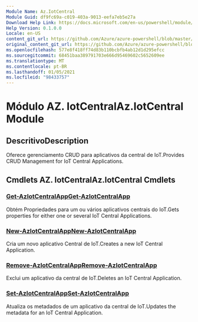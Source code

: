```yaml
---
Module Name: Az.IotCentral
Module Guid: df9fc69a-c019-403a-9013-eefa7eb5e27a
Download Help Link: https://docs.microsoft.com/en-us/powershell/module/az.iotcentral
Help Version: 0.1.0.0
Locale: en-US
content_git_url: https://github.com/Azure/azure-powershell/blob/master/src/IotCentral/IotCentral/help/Az.IotCentral.md
original_content_git_url: https://github.com/Azure/azure-powershell/blob/master/src/IotCentral/IotCentral/help/Az.IotCentral.md
ms.openlocfilehash: 577e8f418ff74d83b110bcbfb4ab12d1d295efcc
ms.sourcegitcommit: 68451baa389791703e666d95469602c5652609ee
ms.translationtype: MT
ms.contentlocale: pt-BR
ms.lasthandoff: 01/05/2021
ms.locfileid: "98433757"
---
```

# <span data-ttu-id="b85f7-101">Módulo AZ. IotCentral</span><span class="sxs-lookup"><span data-stu-id="b85f7-101">Az.IotCentral Module</span></span>
## <span data-ttu-id="b85f7-102">Descritivo</span><span class="sxs-lookup"><span data-stu-id="b85f7-102">Description</span></span>
<span data-ttu-id="b85f7-103">Oferece gerenciamento CRUD para aplicativos da central de IoT.</span><span class="sxs-lookup"><span data-stu-id="b85f7-103">Provides CRUD Management for IoT Central Applications.</span></span>

## <span data-ttu-id="b85f7-104">Cmdlets AZ. IotCentral</span><span class="sxs-lookup"><span data-stu-id="b85f7-104">Az.IotCentral Cmdlets</span></span>
### [<span data-ttu-id="b85f7-105">Get-AzIotCentralApp</span><span class="sxs-lookup"><span data-stu-id="b85f7-105">Get-AzIotCentralApp</span></span>](Get-AzIotCentralApp.md)
<span data-ttu-id="b85f7-106">Obtém Propriedades para um ou vários aplicativos centrais do IoT.</span><span class="sxs-lookup"><span data-stu-id="b85f7-106">Gets properties for either one or several IoT Central Applications.</span></span>

### [<span data-ttu-id="b85f7-107">New-AzIotCentralApp</span><span class="sxs-lookup"><span data-stu-id="b85f7-107">New-AzIotCentralApp</span></span>](New-AzIotCentralApp.md)
<span data-ttu-id="b85f7-108">Cria um novo aplicativo Central de IoT.</span><span class="sxs-lookup"><span data-stu-id="b85f7-108">Creates a new IoT Central Application.</span></span>

### [<span data-ttu-id="b85f7-109">Remove-AzIotCentralApp</span><span class="sxs-lookup"><span data-stu-id="b85f7-109">Remove-AzIotCentralApp</span></span>](Remove-AzIotCentralApp.md)
<span data-ttu-id="b85f7-110">Exclui um aplicativo da central de IoT.</span><span class="sxs-lookup"><span data-stu-id="b85f7-110">Deletes an IoT Central Application.</span></span>

### [<span data-ttu-id="b85f7-111">Set-AzIotCentralApp</span><span class="sxs-lookup"><span data-stu-id="b85f7-111">Set-AzIotCentralApp</span></span>](Set-AzIotCentralApp.md)
<span data-ttu-id="b85f7-112">Atualiza os metadados de um aplicativo da central de IoT.</span><span class="sxs-lookup"><span data-stu-id="b85f7-112">Updates the metadata for an IoT Central Application.</span></span>

